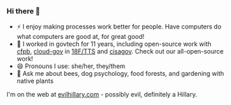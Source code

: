 ### Hi there 👋

<!--
**hillaryj/hillaryj** is a ✨ _special_ ✨ repository because its `README.md` (this file) appears on your GitHub profile.

Here are some ideas to get you started:

- 🌱 I’m currently learning ...
- 👯 I’m looking to collaborate on ...
- 🤔 I’m looking for help with ...
- 💬 Ask me about ...
- 📫 How to reach me: ...
- ⚡ Fun fact: ...
[![Top Languages](https://github-readme-stats.vercel.app/api/top-langs/?username=hillaryj)](https://github.com/anuraghazra/github-readme-stats)
-->

- ⚡ I enjoy making processes work better for people. Have computers do what computers are good at, for great good!
- 📡 I worked in govtech for 11 years, including open-source work with [cfpb](github.com/cfpb/), [cloud-gov](https://github.com/cloud-gov/) in [18F/TTS](https://github.com/18F) and [cisagov](https://github.com/cisagov). Check out our all-open-source work!
- 😄 Pronouns I use: she/her, they/them
- 🐝 Ask me about bees, dog psychology, food forests, and gardening with native plants

I'm on the web at [evilhillary.com](https://www.evilhillary.com) - possibly evil, definitely a Hillary.
